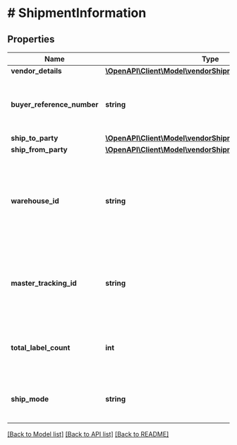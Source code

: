 # # ShipmentInformation

## Properties

Name | Type | Description | Notes
------------ | ------------- | ------------- | -------------
**vendor_details** | [**\OpenAPI\Client\Model\vendorShipments\VendorDetails**](VendorDetails.md) |  | [optional]
**buyer_reference_number** | **string** | Buyer Reference number which is a unique number. | [optional]
**ship_to_party** | [**\OpenAPI\Client\Model\vendorShipments\PartyIdentification**](PartyIdentification.md) |  | [optional]
**ship_from_party** | [**\OpenAPI\Client\Model\vendorShipments\PartyIdentification**](PartyIdentification.md) |  | [optional]
**warehouse_id** | **string** | Vendor Warehouse ID from where the shipment is scheduled to be picked up by buyer / Carrier. | [optional]
**master_tracking_id** | **string** | Unique Id with  which  the shipment can be tracked for Small Parcels. | [optional]
**total_label_count** | **int** | Number of Labels that are created as part of this shipment. | [optional]
**ship_mode** | **string** | Type of shipment whether it is Small Parcel | [optional]

[[Back to Model list]](../../README.md#models) [[Back to API list]](../../README.md#endpoints) [[Back to README]](../../README.md)

